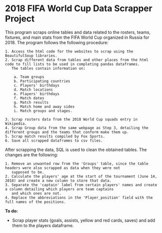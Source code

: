 # 2018 FIFA World Cup Data Scrapper Project

This program scraps online tables and data related to the rosters, teams, fixtures, and main stats from the FIFA World Cup organized in Russia for 2018. The program follows the following procedure:

    1. Access the html code for the websites to scrap using the BeautifulSoup libraries.
    2. Scrap different data from tables and other places from the html code to fill lists to be used in completing pandas dataframes.
       The tables contain information on:

        a. Team groups
        b. Participating countries
        c. Players' birthdays
        d. Match locations
        e. Players' birthdays
        f. Match dates
        g. Match results
        h. Match home and away sides
        i. Match groups and stages.

    3. Scrap rosters data from the 2018 World Cup squads entry in Wikipedia.
    4. Scrap Group data from the same webpage as Step 3, detailing the different groups and the teams that conform make them up.
    5. Scrap match results compiled by Fox Sports.
    6. Save all scrapped dataframes to csv files.
    
After scrapping the data, SQL is used to clean the obtained tables. The changes are the following:

    1. Remove an unwanted row from the 'Groups' table, since the table headers were also scrapped as data when they were not
       supposed to be.
    2. Calculate the players' age at the start of the tournament (June 14, 2018) and create a new column to store that data.
    3. Separate the 'captain' label from certain players' names and create a column detailing which players are team captains
       and which ones are not.
    4. Replace the abbreviations in the 'Player_position' field with the full names of the positions.

__To do:__
- Scrap player stats (goals, assists, yellow and red cards, saves) and add them to the players dataframe.
